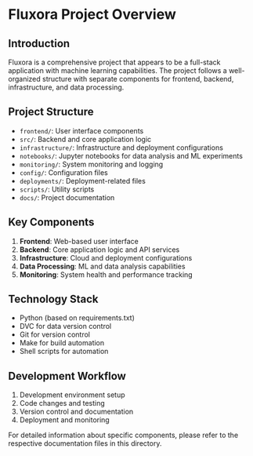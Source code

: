 # Fluxora Project Overview

## Introduction
Fluxora is a comprehensive project that appears to be a full-stack application with machine learning capabilities. The project follows a well-organized structure with separate components for frontend, backend, infrastructure, and data processing.

## Project Structure
- `frontend/`: User interface components
- `src/`: Backend and core application logic
- `infrastructure/`: Infrastructure and deployment configurations
- `notebooks/`: Jupyter notebooks for data analysis and ML experiments
- `monitoring/`: System monitoring and logging
- `config/`: Configuration files
- `deployments/`: Deployment-related files
- `scripts/`: Utility scripts
- `docs/`: Project documentation

## Key Components
1. **Frontend**: Web-based user interface
2. **Backend**: Core application logic and API services
3. **Infrastructure**: Cloud and deployment configurations
4. **Data Processing**: ML and data analysis capabilities
5. **Monitoring**: System health and performance tracking

## Technology Stack
- Python (based on requirements.txt)
- DVC for data version control
- Git for version control
- Make for build automation
- Shell scripts for automation

## Development Workflow
1. Development environment setup
2. Code changes and testing
3. Version control and documentation
4. Deployment and monitoring

For detailed information about specific components, please refer to the respective documentation files in this directory. 